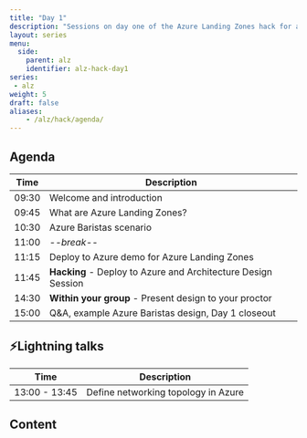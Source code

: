 ```yaml
---
title: "Day 1"
description: "Sessions on day one of the Azure Landing Zones hack for a design session around our Azure Baristas scenario."
layout: series
menu:
  side:
    parent: alz
    identifier: alz-hack-day1
series:
 - alz
weight: 5
draft: false
aliases:
    - /alz/hack/agenda/
---
```


## Agenda

| **Time** | **Description**
|---|---|
| 09:30 | Welcome and introduction |
| 09:45 | What are Azure Landing Zones? |
| 10:30 | Azure Baristas scenario |
| 11:00 | _--break--_ |
| 11:15 | Deploy to Azure demo for Azure Landing Zones |
| 11:45 | **Hacking** - Deploy to Azure and Architecture Design Session |
| 14:30 | **Within your group** - Present design to your proctor |
| 15:00 | Q&A, example Azure Baristas design, Day 1 closeout |

## ⚡Lightning talks

| **Time** | **Description**
|---|---|
| 13:00 - 13:45 | Define networking topology in Azure |

## Content
